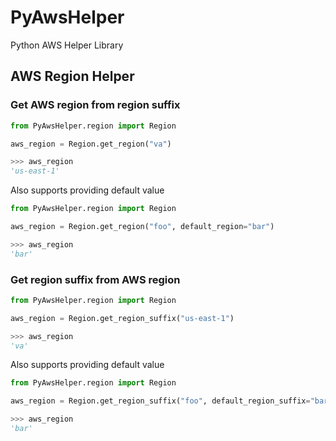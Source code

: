 # PyAwsHelper
Python AWS Helper Library


## AWS Region Helper
### Get AWS region from region suffix

```python
from PyAwsHelper.region import Region

aws_region = Region.get_region("va")

>>> aws_region
'us-east-1'
```

Also supports providing default value
```python
from PyAwsHelper.region import Region

aws_region = Region.get_region("foo", default_region="bar")

>>> aws_region
'bar'
```

### Get region suffix from AWS region
```python
from PyAwsHelper.region import Region

aws_region = Region.get_region_suffix("us-east-1")

>>> aws_region
'va'
```

Also supports providing default value
```python
from PyAwsHelper.region import Region

aws_region = Region.get_region_suffix("foo", default_region_suffix="bar")

>>> aws_region
'bar'

